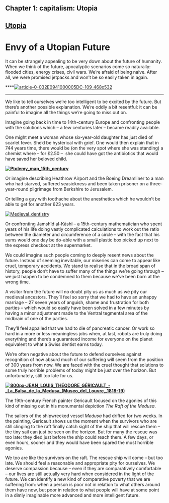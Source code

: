 
## Chapter 1: capitalism: Utopia

## [Utopia](../category/capitalism/utopia/index.html)

# Envy of a Utopian Future

It can be strangely appealing to be very down about the future of humanity. When we think of the future, apocalyptic scenarios come so naturally: flooded cities, energy crises, civil wars. We’re afraid of being naive. After all, we were promised jetpacks and won’t be so easily taken in again.

****[![article-0-032E0941000005DC-109\_468x532](http://i0.wp.com/www.thebookoflife.org/wp-content/uploads/2015/07/article-0-032E0941000005DC-109_468x532.jpg?resize=468%2C532)](http://i1.wp.com/www.thebookoflife.org/wp-content/uploads/2015/07/article-0-032E0941000005DC-109_468x532.jpg)
****

We like to tell ourselves we’re too intelligent to be excited by the future. But there’s another possible explanation. We’re oddly a bit resentful: it can be painful to imagine all the things we’re going to miss out on.

Imagine going back in time to 14th-century Europe and confronting people with the solutions which – a few centuries later – became readily available.

One might meet a woman whose six-year-old daughter has just died of scarlet fever. She’d be hysterical with grief. One would then explain that in 744 years time, there would be (on the very spot where she was standing) a chemist where – for £2.50 –  she could have got the antibiotics that would have saved her beloved child.

****[![Ptolemy\_map\_15th\_century](http://i1.wp.com/www.thebookoflife.org/wp-content/uploads/2015/07/Ptolemy_map_15th_century.jpg?resize=635%2C486)](http://i0.wp.com/www.thebookoflife.org/wp-content/uploads/2015/07/Ptolemy_map_15th_century.jpg)****

Or imagine describing Heathrow Airport and the Boeing Dreamliner to a man who had starved, suffered seasickness and been taken prisoner on a three-year-round pilgrimage from Berkshire to Jerusalem.

Or telling a guy with toothache about the anesthetics which he wouldn’t be able to get for another 623 years.

[![Medieval\_dentistry](http://i1.wp.com/www.thebookoflife.org/wp-content/uploads/2015/07/Medieval_dentistry.jpg?resize=635%2C495)](http://i2.wp.com/www.thebookoflife.org/wp-content/uploads/2015/07/Medieval_dentistry.jpg)

Or confronting Jamshīd al-Kāshī – a 15th-century mathematician who spent years of his life doing vastly complicated calculations to work out the ratio between the diameter and circumference of a circle – with the fact that his sums would one day be do-able with a small plastic box picked up next to the express checkout at the supermarket.

We could imagine such people coming to deeply resent news about the future. Instead of seeming inevitable, our miseries can come to appear like cruel, temporary accidents. We stand to realise that in the broad span of history, people don’t have to suffer many of the things we’re going through – we just happen to be condemned to them because we’ve been born at the wrong time.

A visitor from the future will no doubt pity us as much as we pity our medieval ancestors. They’ll feel so sorry that we had to have an unhappy marriage – 27 seven years of anguish, shame and frustration for both parties – which would so easily have been solved in a few minutes by having a minor adjustment made to the Ventral tegmental area of the midbrain of one of the parties.

They’ll feel appalled that we had to die of pancreatic cancer. Or work so hard in a more or less meaningless jobs when, at last, robots are truly doing everything and there’s a guaranteed income for everyone on the planet equivalent to what a Swiss dentist earns today.

We’re often negative about the future to defend ourselves against recognition of how absurd much of our suffering will seem from the position of 300 years from now. We are faced with the cruel thought that solutions to some truly horrible problems of today might be just over the horizon. But unfortunately, still too late for us.

****[![800px-JEAN\_LOUIS\_THÉODORE\_GÉRICAULT\_-\_La\_Balsa\_de\_la\_Medusa\_(Museo\_del\_Louvre,\_1818-19)](http://i2.wp.com/www.thebookoflife.org/wp-content/uploads/2015/07/800px-JEAN_LOUIS_THÉODORE_GÉRICAULT_-_La_Balsa_de_la_Medusa_Museo_del_Louvre_1818-19.jpg?resize=635%2C433)](http://i2.wp.com/www.thebookoflife.org/wp-content/uploads/2015/07/800px-JEAN_LOUIS_THÉODORE_GÉRICAULT_-_La_Balsa_de_la_Medusa_Museo_del_Louvre_1818-19.jpg)****

The 19th-century French painter Gericault focused on the agonies of this kind of missing out in his monumental depiction *The Raft of the Medusa*.

The sailors of the shipwrecked vessel *Medusa* had drifted for two weeks. In the painting, Gericault shows us the moment when the survivors who are still clinging to the raft finally catch sight of the ship that will rescue them – the tiny sail can just be seen on the horizon. But for many the rescue was too late: they died just before the ship could reach them. A few days, or even hours, sooner and they would have been spared the most horrible agonies.

We too are like the survivors on the raft. The rescue ship will come – but too late. We should feel a reasonable and appropriate pity for ourselves. We deserve compassion because – even if they are comparatively comfortable – our lives are still actually very hard when considered in the light of the future. We can identify a new kind of comparative poverty that we are suffering from: when a person is poor not in relation to what others around them have now, but poor in relation to what people will have at some point in a dimly imaginable more advanced and more intelligent future.